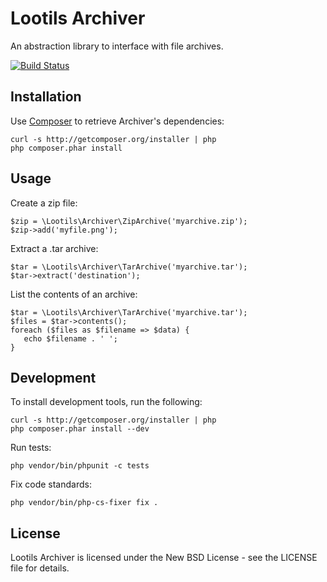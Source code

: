 Lootils Archiver
==============

An abstraction library to interface with file archives.

[![Build Status](https://secure.travis-ci.org/lootils/archiver.png?branch=master)](http://travis-ci.org/lootils/archiver)


Installation
-----------

Use [Composer](http://getcomposer.org) to retrieve Archiver's dependencies:

    curl -s http://getcomposer.org/installer | php
    php composer.phar install


Usage
-----

Create a zip file:

    $zip = \Lootils\Archiver\ZipArchive('myarchive.zip');
    $zip->add('myfile.png');


Extract a .tar archive:

    $tar = \Lootils\Archiver\TarArchive('myarchive.tar');
    $tar->extract('destination');


List the contents of an archive:

    $tar = \Lootils\Archiver\TarArchive('myarchive.tar');
    $files = $tar->contents();
    foreach ($files as $filename => $data) {
       echo $filename . ' ';
    }


Development
----------

To install development tools, run the following:

    curl -s http://getcomposer.org/installer | php
    php composer.phar install --dev


Run tests:

    php vendor/bin/phpunit -c tests


Fix code standards:

    php vendor/bin/php-cs-fixer fix .


License
------

Lootils Archiver is licensed under the New BSD License - see the LICENSE file
for details.
